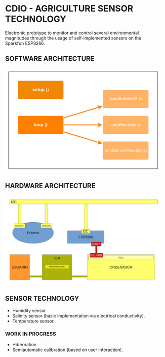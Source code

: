 # CDIO - AGRICULTURE SENSOR TECHNOLOGY

Electronic prototype to monitor and control several environmental magnitudes through the usage of self-implemented sensors on the Sparkfun ESP8266.

## SOFTWARE ARCHITECTURE

<img src="/Sprint1/img/softwareArchitecture.png">

## HARDWARE ARCHITECTURE

<img src="/Sprint1/img/hardwareArchitecture.png">

## SENSOR TECHNOLOGY

* Humidity sensor.
* Salinity sensor (basic implementation via electrical conductivity).
* Temperature sensor.

### WORK IN PROGRESS

* Hibernation.
* Semiautomatic calibration (based on user interaction).


